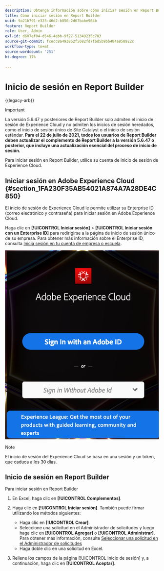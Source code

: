 ```yaml
---
description: Obtenga información sobre cómo iniciar sesión en Report Builder con su cuenta de inicio de sesión de Experience Cloud.
title: Cómo iniciar sesión en Report Builder
uuid: 9a21b791-e323-46d2-b850-2d67babe964b
feature: Report Builder
role: User, Admin
exl-id: d607ef04-d546-4ebb-9f27-51349235c703
source-git-commit: fcecc8a493852f5682fd7fbd5b9bb484a850922c
workflow-type: tm+mt
source-wordcount: '251'
ht-degree: 17%

---
```


# Inicio de sesión en Report Builder

{{legacy-arb}}

>[!IMPORTANT]
>
>La versión 5.6.47 y posteriores de Report Builder solo admiten el inicio de sesión de Experience Cloud y no admiten los inicios de sesión heredados, como el inicio de sesión único de Site Catalyst o el inicio de sesión estándar. **Para el 22 de julio de 2021, todos los usuarios de Report Builder deben actualizar el complemento de Report Builder a la versión 5.6.47 o posterior, que incluye una actualización esencial del proceso de inicio de sesión.**

Para iniciar sesión en Report Builder, utilice su cuenta de inicio de sesión de Experience Cloud.

## Iniciar sesión en Adobe Experience Cloud {#section_1FA230F35AB54021A874A7A28DE4C850}

El inicio de sesión de Experience Cloud le permite utilizar su Enterprise ID (correo electrónico y contraseña) para iniciar sesión en Adobe Experience Cloud.

Haga clic en **[!UICONTROL Iniciar sesión]** > **[!UICONTROL Iniciar sesión con un Enterprise ID]** para redirigirse a la página de inicio de sesión único de su empresa. Para obtener más información sobre el Enterprise ID, consulta [Inicia sesión en tu cuenta de empresa o escuela](https://helpx.adobe.com/es/enterprise/kb/enterprise-id-faq.html#whatis).

![Captura de pantalla que muestra la ventana de inicio de sesión de Adobe Experience Cloud con las opciones para iniciar sesión con o sin tu Adobe ID](assets/adobe_id_login.png)

>[!NOTE]
>
>El inicio de sesión del Experience Cloud se basa en una sesión y un token, que caduca a los 30 días.

## Inicio de sesión en Report Builder

Para iniciar sesión en Report Builder

1. En Excel, haga clic en **[!UICONTROL Complementos]**.
1. Haga clic en **[!UICONTROL Iniciar sesión]**. También puede firmar utilizando los métodos siguientes:

   * Haga clic en **[!UICONTROL Crear]**.
   * Seleccione una solicitud en el Administrador de solicitudes y luego haga clic en **[!UICONTROL Agregar]** o **[!UICONTROL Administrar]**. Para obtener más información, consulte [Seleccionar una solicitud en el Administrador de solicitudes](/help/analyze/legacy-report-builder/manage-requests/r-arb-manage-requests.md)
   * Haga doble clic en una solicitud en Excel.

1. Rellene los campos de la página [!UICONTROL Inicio de sesión] y, a continuación, haga clic en **[!UICONTROL Aceptar]**.
